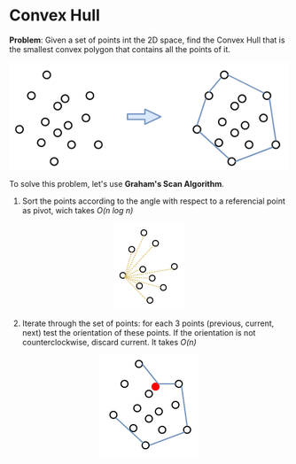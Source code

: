 # Convex Hull

**Problem**: Given a set of points int the 2D space, find the Convex Hull that is the smallest convex polygon that contains all the points of it.

<p align="center">
<img src=convex_hull.png>
</p>

To solve this problem, let's use **Graham's Scan Algorithm**.
1. Sort the points according to the angle with respect to a referencial point as pivot, wich takes *O(n log n)*

<p align="center">
<img src=convex_hull_sort.png>
</p>

2. Iterate through the set of points: for each 3 points (previous, current, next) test the orientation of these points. If the orientation is not counterclockwise, discard current. It takes *O(n)*

<p align="center">
<img src=convex_hull_execution.png>
</p>
